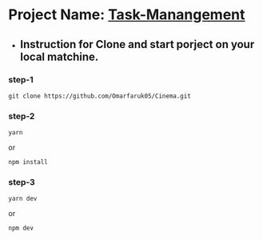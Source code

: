 # Project Name: [Task-Manangement](https://cinema-blush.vercel.app/)

- ## Instruction for Clone and start porject on your local matchine.

### step-1

```
git clone https://github.com/Omarfaruk05/Cinema.git
```

### step-2

```
yarn
```

or

```
npm install
```

### step-3

```
yarn dev
```

or

```
npm dev
```

